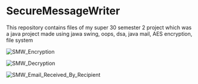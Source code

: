 # SecureMessageWriter
This repository contains files of my super 30 semester 2 project which was a java project made using jawa swing, oops, dsa, java mail, AES encryption, file system

![SMW_Encryption](https://github.com/user-attachments/assets/37151f8d-7c71-4416-b16e-56cf8b6aee74)

![SMW_Decryption](https://github.com/user-attachments/assets/dea7b2c5-10e8-4e2b-9266-fdb04d158535)

![SMW_Email_Received_By_Recipient](https://github.com/user-attachments/assets/27704db3-28ef-4f8b-bb2e-8028c10c74aa)


